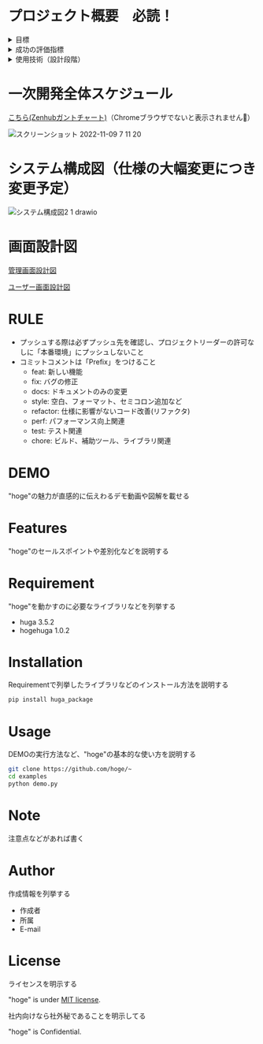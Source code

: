 # プロジェクト概要　必読！

<details>
<summary>目標
</summary>

  - インターン先での勤怠管理、給与計算の方法が、[slack](https://slack.com/intl/ja-jp/trials?remote_promo=f4d95f0b&utm_medium=ppc&utm_source=google&utm_campaign=cd_ppc_google_jp_ja_brand_slack_single_word_selfserve&utm_term=ss_slack_single_word_._スラック_._e_._c&utm_content=617976811340&gclid=CjwKCAjwhNWZBhB_EiwAPzlhNhZ0fWW_2S90B-URfKadz1t3UPWcIWSR2BBZDrJa7dDWcvMjc30CbxoCt4AQAvD_BwE&gclsrc=aw.ds)の専用チャンネルへのコメント（例：9:00出社しました）と、スプレッドシートで従業員毎に作成した就業履歴とを照らし合わせるというものだった。  
 こちらを、専用管理画面での入力のみで　給与計算・経費精算・給与明細発行、さらにはタスク管理　までを済ませられるWEBアプリを開発し、普段お世話になっている担当者さんの負担を軽減したいと考えた。

  - 自身初の個人プロジェクトということで、これからのエンジニア人生においていつでも戻ってこれる、参照できる「前例・型」という位置づけで、独学で調べながら開発を進める。
  
</details>
<details>
<summary>成功の評価指標
</summary>

- 需要の高いアプリ、作品になっているか
  - 実際に使用してもらい、フィードバックをもらう
  - demo動画、プレゼン資料を作成し、インターン先でエンジニアとしての仕事をもらう
- コードが整っているか
  - SOLID原則に従い、拡張性、可読性、保守性の高いコードを描く
- ユーザーを意識した構造か
  - 担当者さんにヒアリングを行い、現場での要件定義さながらの設計を行う
- 作品に明確な意図が込められているか
  - 目標欄参照

[ソース](https://www.sejuku.net/blog/86008)

</details>


<details>
<summary>使用技術（設計段階）
</summary>
  
- フロントエンド
  - 言語
    - JavaScript(HTML、CSSも視野に)
  - フレームワーク
    - Vue.js、Vuestic UI
    
- バックエンド
  - 言語
    - Python（Javaも検討中）
  - フレームワーク
    - django、Bolt(slackへの通知機能実装時に必要そう)
    
- インフラ
  - AWSEC2(Linax)、nginx、GCP
  
 - 開発環境
   - VScodeforMac

</details>

# 一次開発全体スケジュール

[こちら(Zenhubガントチャート)](https://github.com/k-saito-en/portfolio-k-saito-hourTime/issues#workspaces/hourtime-63685ca80391a20013b73b19/roadmap)（Chromeブラウザでないと表示されません🙇）

![スクリーンショット 2022-11-09 7 11 20](https://user-images.githubusercontent.com/111550856/200686816-f410adc7-2e11-45f8-a9ce-37faf7201afa.png)




# システム構成図（仕様の大幅変更につき変更予定）

![システム構成図2 1 drawio](https://user-images.githubusercontent.com/111550856/194798083-c1d69020-3c3e-441b-b831-c18243bfe69f.png)


# 画面設計図
[管理画面設計図](https://docs.google.com/presentation/d/11LiQ3onJrz9EIk4CIXRtZMHeSmYXCoYJ3ZZ_mBUo1Fc/edit#slide=id.p)

[ユーザー画面設計図](https://docs.google.com/presentation/d/14UeRYGmgPjf4JcJhtGOS6OQdGAuXuNWWYEv8fb3qXWo/edit)


# RULE

- プッシュする際は必ずプッシュ先を確認し、プロジェクトリーダーの許可なしに「本番環境」にプッシュしないこと
- コミットコメントは「Prefix」をつけること
  - feat: 新しい機能
  - fix: バグの修正
  - docs: ドキュメントのみの変更
  - style: 空白、フォーマット、セミコロン追加など
  - refactor: 仕様に影響がないコード改善(リファクタ)
  - perf: パフォーマンス向上関連
  - test: テスト関連
  - chore: ビルド、補助ツール、ライブラリ関連
 
# DEMO
 
"hoge"の魅力が直感的に伝えわるデモ動画や図解を載せる
 
# Features
 
"hoge"のセールスポイントや差別化などを説明する
 
# Requirement
 
"hoge"を動かすのに必要なライブラリなどを列挙する
 
* huga 3.5.2
* hogehuga 1.0.2
 
# Installation
 
Requirementで列挙したライブラリなどのインストール方法を説明する
 
```bash
pip install huga_package
```
 
# Usage
 
DEMOの実行方法など、"hoge"の基本的な使い方を説明する
 
```bash
git clone https://github.com/hoge/~
cd examples
python demo.py
```
 
# Note
 
注意点などがあれば書く
 
# Author
 
作成情報を列挙する
 
* 作成者
* 所属
* E-mail
 
# License
ライセンスを明示する
 
"hoge" is under [MIT license](https://en.wikipedia.org/wiki/MIT_License).
 
社内向けなら社外秘であることを明示してる
 
"hoge" is Confidential.
